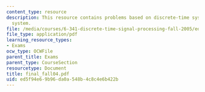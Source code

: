 ```yaml
---
content_type: resource
description: This resource contains problems based on discrete-time system, and LTI
  system.
file: /media/courses/6-341-discrete-time-signal-processing-fall-2005/ed5f94e69b96da0a548b4c8c4e6b422b_final_fall04.pdf
file_type: application/pdf
learning_resource_types:
- Exams
ocw_type: OCWFile
parent_title: Exams
parent_type: CourseSection
resourcetype: Document
title: final_fall04.pdf
uid: ed5f94e6-9b96-da0a-548b-4c8c4e6b422b
---
```

